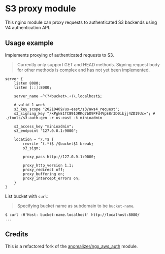# S3 proxy module

This nginx module can proxy requests to authenticated S3 backends using V4 authentication API.

## Usage example

Implements proxying of authenticated requests to S3.

> Currently only support GET and HEAD methods.
> Signing request body for other methods is complex and has not yet been implemented.

```nginx
server {
    listen 8080;
    listen [::]:8080;

    server_name ~^(?<bucket>.+)\.localhost$;

    # valid 1 week
    s3_key_scope "20210409/us-east/s3/aws4_request";
    s3_signing_key "/kPgkE1TC891QRKq7bO9PFd4VpE8r3D0ibjj4ZD19Uc="; # ./tools/s3-auth-gen -r us-east -k minioadmin

    s3_access_key "minioadmin";
    s3_endpoint "127.0.0.1:9000";

    location ~ ^/.*$ {
        rewrite ^(.*)$ /$bucket$1 break;
        s3_sign;

        proxy_pass http://127.0.0.1:9000;

        proxy_http_version 1.1;
        proxy_redirect off;
        proxy_buffering on;
        proxy_intercept_errors on;
    }
}
```

List bucket with `curl`:

> Specifying bucket name as subdomain to be `bucket-name`.

```console
$ curl -H'Host: bucket-name.localhost' http://localhost:8080/
...
```

## Credits

This is a refactored fork of the [anomalizer/ngx_aws_auth](https://github.com/anomalizer/ngx_aws_auth) module.

